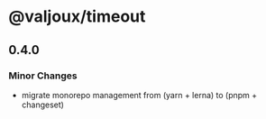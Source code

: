 # @valjoux/timeout

## 0.4.0

### Minor Changes

- migrate monorepo management from (yarn + lerna) to (pnpm + changeset)

